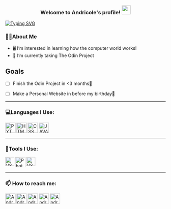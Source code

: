 <!-- Title -->
<h3 align="center">
  Welcome to Andricole's profile!
  <img src="https://media.giphy.com/media/hvRJCLFzcasrR4ia7z/giphy.gif" width="28">
</h3>

[![Typing SVG](https://readme-typing-svg.herokuapp.com?color=F7612D&lines=Welcome+to+my+Github+account!+;I'm+Andrei+Asi;Feel+free+to+look+at+my+projects)](https://git.io/typing-svg)

### 🙋‍♂️About Me
* 🖥 I’m interested in learning how the computer world works!
* 🌱 I’m currently taking The Odin Project

## Goals
* [ ] Finish the Odin Project in <3 months📅
* [ ] Make a Personal Website in before my birthday🎉


---

### 💻Languages I Use:
<img align="left" alt="PYTHON" width="32px" src="https://i.ibb.co/wdjDxZr/icons8-python-550.png" />
<img align="left" alt="HTML" width="32px" src="https://i.ibb.co/4TCYVy9/icons8-html-5-550.png" />
<img align="left" alt="CSS" width="32px" src="https://i.ibb.co/nnGktYY/icons8-css3-550.png" />
<img align="left" alt="JAVASCRIPT" width="32px" src="https://i.ibb.co/6yJSFyw/icons8-javascript-550.png" />

<br />
<br />

---

### 🔧Tools I Use:
<img align="left" alt="VSCode" width="28px" src="https://i.ibb.co/rky699n/visual-studio-code-logo-icon-144754.png" />
<img align="left" alt="Photoshop" width="32px" src="https://i.ibb.co/MZVNqg5/icons8-adobe-photoshop-550.png" />  
<img align="left" alt="VSCode" width="28px" src="https://i.ibb.co/zskj9tM/godot-engine-logo-icon-145240.png" /> 

<br />
<br />

---

### 📫 How to reach me:
[<img align="left" alt="Andrei's Accounts | Github" width="32px" src="https://i.ibb.co/jMXn8Xg/icons8-github-550.png" />][github]
[<img align="left" alt="Andrei's Accounts | Reddit" width="32px" src="https://i.ibb.co/kK8S0Dj/icons8-reddit-550.png" />][reddit]
[<img align="left" alt="Andrei's Accounts | Facebook" width="32px" src="https://i.ibb.co/RyDL6RZ/icons8-facebook-550.png" />][facebook]
[<img align="left" alt="Andrei's Accounts | Instagram" width="32px" src="https://i.ibb.co/GJZYxb8/gmail.pngK" />][Gmail]
[<img align="left" alt="Andrei's Accounts | Twitter" width="32px" src="https://i.ibb.co/R2LZwqz/icons8-twitter-circled-550.png" />][twitter]

<!-- Account links -->
[github]: https://github.com/Andricole12
[reddit]: https://www.reddit.com/user/Andricole12
[facebook]: https://www.facebook.com/profile.php?id=100079385284475
[twitter]: https://twitter.com/NosusChrist
[Gmail]: johnwayneandreiasi@gmail.com